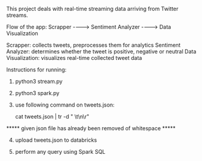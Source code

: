 This project deals with real-time streaming data arriving from Twitter streams.

Flow of the app:
Scrapper ----> Sentiment Analyzer ----> Data Visualization

Scrapper: collects tweets, preprocesses them for analytics
Sentiment Analyzer: determines whether the tweet is positive, negative or neutral
Data Visualization: visualizes real-time collected tweet data

Instructions for running:

1. python3 stream.py

2. python3 spark.py

3. use following command on tweets.json:
	
	cat tweets.json | tr -d " \t\n\r"

***** given json file has already been removed of whitespace *****

4. upload tweets.json to databricks

5. perform any query using Spark SQL
